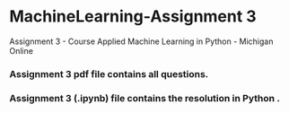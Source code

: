 # MachineLearning-Assignment 3
Assignment 3 - Course Applied Machine Learning in Python - Michigan Online

### Assignment 3 pdf file contains all questions.

### Assignment 3 (.ipynb) file contains the resolution in Python  .
